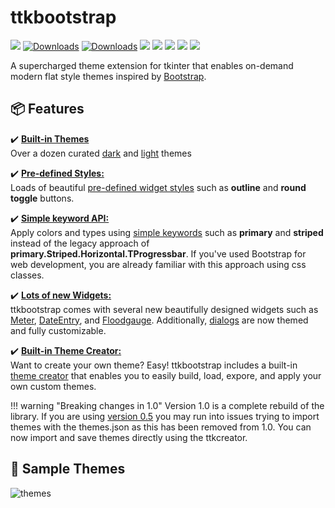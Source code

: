 # ttkbootstrap
![](https://img.shields.io/github/release/israel-dryer/ttkbootstrap.svg) [![Downloads](https://pepy.tech/badge/ttkbootstrap)](https://pepy.tech/project/ttkbootstrap) [![Downloads](https://pepy.tech/badge/ttkbootstrap/month)](https://pepy.tech/project/ttkbootstrap) ![](https://img.shields.io/github/issues/israel-dryer/ttkbootstrap.svg) ![](https://img.shields.io/github/issues-closed/israel-dryer/ttkbootstrap.svg) ![](https://img.shields.io/github/license/israel-dryer/ttkbootstrap.svg) ![](https://img.shields.io/github/stars/israel-dryer/ttkbootstrap.svg) ![](https://img.shields.io/github/forks/israel-dryer/ttkbootstrap.svg)

A supercharged theme extension for tkinter that enables on-demand modern flat style themes inspired by [Bootstrap](https://getbootstrap.com/).

## 📦 Features

✔️ [**Built-in Themes**](themes/index.md)   
Over a dozen curated [dark](themes/dark.md) and [light](themes/light.md) themes

✔️ [**Pre-defined Styles:**](styleguide/index.md)  
Loads of beautiful [pre-defined widget styles](styleguide/index.md) such as **outline** and **round toggle** buttons.

✔️ [**Simple keyword API:**](gettingstarted/tutorial/#use-themed-widgets)  
Apply colors and types using [simple keywords](gettingstarted/tutorial/#use-themed-widgets) such as **primary** and **striped** instead of the legacy approach of **primary.Striped.Horizontal.TProgressbar**. If you've used Bootstrap for web development, you are already familiar with this approach using css classes.

✔️ [**Lots of new Widgets:**](api/widgets/dateentry)  
ttkbootstrap comes with several new beautifully designed widgets such as [Meter](api/widgets/meter), [DateEntry](api/widgets/dateentry), and [Floodgauge](api/widgets/floodgauge). Additionally, [dialogs](api/dialogs/dialog) are now themed and fully customizable.

✔️ [**Built-in Theme Creator:**](themes/themecreator.md)  
Want to create your own theme? Easy! ttkbootstrap includes a built-in [theme creator](themes/themecreator.md) that enables you to easily build, load, expore, and apply your own custom themes.

!!! warning "Breaking changes in 1.0" Version 1.0 is a complete rebuild of the library. If you are using [version 0.5](https://github.com/israel-dryer/ttkbootstrap/tree/version-0.5) you may run into issues trying to import themes with the themes.json as this has been removed from 1.0. You can now import and save themes directly using the ttkcreator.


## 🎨 Sample Themes

![themes](./assets/themes/themes.gif)

